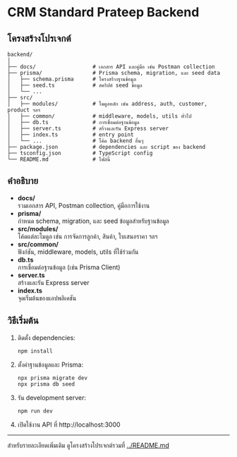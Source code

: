 # CRM Standard Prateep Backend

## โครงสร้างโปรเจกต์

```
backend/
│
├── docs/                  # เอกสาร API และคู่มือ เช่น Postman collection
├── prisma/                # Prisma schema, migration, และ seed data
│   ├── schema.prisma      # โครงสร้างฐานข้อมูล
│   ├── seed.ts            # สคริปต์ seed ข้อมูล
│   └── ...
├── src/
│   ├── modules/           # โมดูลหลัก เช่น address, auth, customer, product ฯลฯ
│   ├── common/            # middleware, models, utils ทั่วไป
│   ├── db.ts              # การเชื่อมต่อฐานข้อมูล
│   ├── server.ts          # สร้างและรัน Express server
│   ├── index.ts           # entry point
│   └── ...                # โค้ด backend อื่นๆ
├── package.json           # dependencies และ script ของ backend
├── tsconfig.json          # TypeScript config
└── README.md              # ไฟล์นี้
```

## คำอธิบาย

- **docs/**  
  รวมเอกสาร API, Postman collection, คู่มือการใช้งาน
- **prisma/**  
  กำหนด schema, migration, และ seed ข้อมูลสำหรับฐานข้อมูล
- **src/modules/**  
  โค้ดแต่ละโมดูล เช่น การจัดการลูกค้า, สินค้า, ใบเสนอราคา ฯลฯ
- **src/common/**  
  ฟังก์ชัน, middleware, models, utils ที่ใช้ร่วมกัน
- **db.ts**  
  การเชื่อมต่อฐานข้อมูล (เช่น Prisma Client)
- **server.ts**  
  สร้างและรัน Express server
- **index.ts**  
  จุดเริ่มต้นของแอปพลิเคชัน

## วิธีเริ่มต้น

1. ติดตั้ง dependencies:
   ```bash
   npm install
   ```
2. ตั้งค่าฐานข้อมูลและ Prisma:
   ```bash
   npx prisma migrate dev
   npx prisma db seed
   ```
3. รัน development server:
   ```bash
   npm run dev
   ```
4. เปิดใช้งาน API ที่ http://localhost:3000

---
สำหรับรายละเอียดเพิ่มเติม ดูโครงสร้างโปรเจกต์รวมที่ [../README.md](../README.md)

